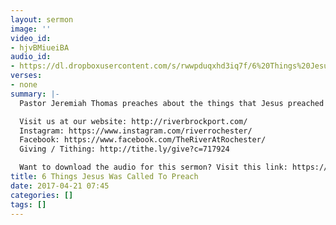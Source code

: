 ```yaml
---
layout: sermon
image: ''
video_id:
- hjvBMiueiBA
audio_id:
- https://dl.dropboxusercontent.com/s/rwwpduqxhd3iq7f/6%20Things%20Jesus%20Was%20Called%20To%20Preach.mp3?dl=0
verses:
- none
summary: |-
  Pastor Jeremiah Thomas preaches about the things that Jesus preached when he was on earth.

  Visit us at our website: http://riverbrockport.com/
  Instagram: https://www.instagram.com/riverrochester/
  Facebook: https://www.facebook.com/TheRiverAtRochester/
  Giving / Tithing: http://tithe.ly/give?c=717924

  Want to download the audio for this sermon? Visit this link: https://riverbrockport.com/sermons/6-things-jesus-was-called-to-preach and follow the instructions
title: 6 Things Jesus Was Called To Preach
date: 2017-04-21 07:45
categories: []
tags: []
---
```

